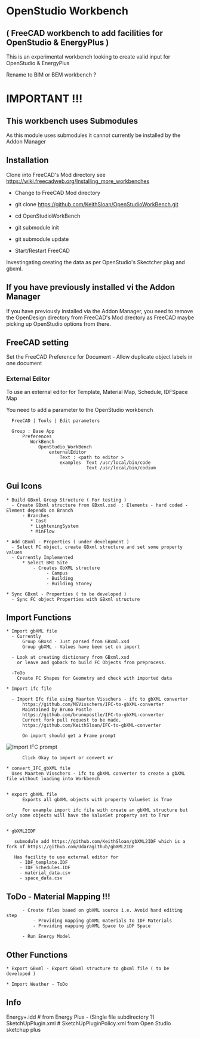 # OpenStudio Workbench

## ( FreeCAD workbench to add facilities for OpenStudio & EnergyPlus )

This is an experimental workbench looking to create valid input
for OpenStudio & EnergyPlus

Rename to BIM or BEM workbench ?

# IMPORTANT !!!

## This workbench uses Submodules

As this module uses submodules it cannot currently be installed by the Addon Manager

## Installation

Clone into FreeCAD's Mod directory see https://wiki.freecadweb.org/Installing_more_workbenches

   * Change to FreeCAD Mod directory
   * git clone https://github.com/KeithSloan/OpenStudioWorkBench.git
   * cd OpenStudioWorkBench
   * git submodule init 
   * git submodule update

* Start/Restart FreeCAD

Investingating creating the data as per OpenStudio's Skectcher plug
and gbxml.

## If you have previously installed vi the Addon Manager

If you have previously installed via the Addon Manager, you need to remove the OpenDesign directory from FreeCAD's Mod drectory
as FreeCAD maybe picking up OpenStudio options from there.

## FreeCAD setting
  Set the FreeCAD Preference for Document - Allow duplicate object labels in one document


### External Editor
     
  To use an external editor for Template, Material Map, Schedule, IDFSpace Map
  
  You need to add a parameter to the OpenStudio workbench
   
      FreeCAD | Tools | Edit parameters
  
      Group : Base App
          Preferences
             WorkBench
                OpenStudio_WorkBench
                    externalEditor 
                        Text : <path to editor > 
                        examples  Text /usr/local/bin/code
                                  Text /usr/local/bin/codium
                            

## Gui Icons

    * Build GBxml Group Structure ( For testing )
      - Create GBxml structure from GBxml.xsd  : Elements - hard coded - Element depends on Branch
          - Branches
             * Cost
             * LighteningSystem
             * MinFlow

    * Add GBxml - Properties ( under development )
      - Select FC object, create GBxml structure and set some property values
      - Currently Implemented
          * Select BMI Site
              - Creates GbXML structure
                   - Campus
                   - Building
                   - Building Storey
                   
    * Sync GBxml - Properties ( to be developed )
      - Sync FC object Properties with GBxml structure

                   
## Import Functions

    * Import gbXML file
      - Currently 
          Group GBxsd - Just parsed from GBxml.xsd
          Group gbXML - Values have been set on import

      - Look at creating dictionary from GBxml.xsd
        or leave and goback to build FC Objects from preprocess.

      -ToDo
        Create FC Shapes for Geometry and check with imported data
        
    * Import ifc file

      - Import Ifc file using Maarten Visschers - ifc to gbXML converter
          https://github.com/MGVisschers/IFC-to-gbXML-converter
          Maintained by Bruno Postle
          https://github.com/brunopostle/IFC-to-gbXML-converter
          Current fork pull request to be made.
          https://github.com/KeithSloan/IFC-to-gbXML-converter

          On import should get a Frame prompt

  ![Import IFC prompt](https://github.com/user-attachments/assets/bd427395-1230-42d0-8f41-0b2b56a5ad8b)
         
          Click Okay to import or convert or 

    * convert_IFC_gbXML file
      Uses Maarten Visschers - ifc to gbXML converter to create a gbXML file without loading into Workbench
    

    * export gbXML file
          Exports all gbXML objects with property ValueSet is True

          For example import ifc file with create an gbXML structure but only some objects will have the ValueSet property set to Trur


    * gbXML2IDF

       submodule add https://github.com/KeithSloan/gbXML2IDF which is a fork of https://github.com/Udaragithub/gbXML2IDF

       Has facility to use external editor for 
         - IDF_template.IDF
         - IDF_Schedules.IDF
         - material_data.csv
         - space_data.csv

## ToDo - Material Mapping !!!
          - Create files baaed on gbXML source i.e. Avoid hand editing step 
              - Providing mapping gbXML materials to IDF Materials
              - Providing mapping gbXML Space to iDF Space
              
          - Run Energy Model
           

   ## Other Functions
   
    * Export GBxml - Export GBxml structure to gbxml file ( to be developed )

    * Import Weather - ToDo

## Info

Energy+.idd         # from Energy Plus - (Single file subdirectory ?)
SketchUpPlugin.xml  # SketchUpPluginPolicy.xml from Open Studio sketchup plus
